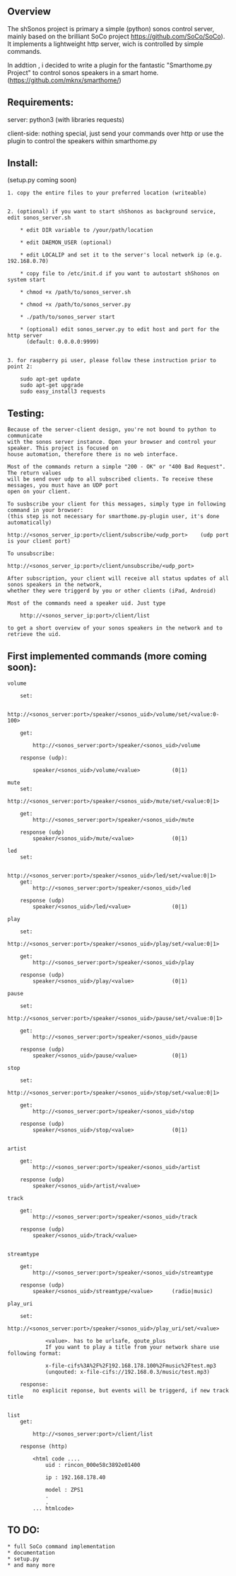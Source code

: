 Overview
-------------------------------
	
The shSonos project is primary a simple (python) sonos control server, mainly based on the brilliant SoCo project https://github.com/SoCo/SoCo). 
It implements a lightweight http server, wich is controlled by simple commands.
 
In addtion , i decided to write a plugin for the fantastic "Smarthome.py Project" to control sonos speakers in a smart home. (https://github.com/mknx/smarthome/)

 
Requirements:
--------------------------------

server:	python3 (with libraries requests)

client-side: nothing special, just send your commands over http or use the plugin to control the speakers within
smarthome.py



Install:
--------------------------------

(setup.py coming soon)

	1. copy the entire files to your preferred location (writeable)


	2. (optional) if you want to start shShonos as background service, edit sonos_server.sh

		* edit DIR variable to /your/path/location

		* edit DAEMON_USER (optional)
		
		* edit LOCALIP and set it to the server's local network ip (e.g. 192.168.0.70)

		* copy file to /etc/init.d if you want to autostart shShonos on system start

		* chmod +x /path/to/sonos_server.sh

		* chmod +x /path/to/sonos_server.py
		
		* ./path/to/sonos_server start

		* (optional) edit sonos_server.py to edit host and port for the http server
		  (default: 0.0.0.0:9999)


	3. for raspberry pi user, please follow these instruction prior to point 2:

        sudo apt-get update
        sudo apt-get upgrade
        sudo easy_install3 requests


Testing:
--------------------------------

	Because of the server-client design, you're not bound to python to communicate 
	with the sonos server instance. Open your browser and control your speaker. This project is focused on
	house automation, therefore there is no web interface.

	Most of the commands return a simple "200 - OK" or "400 Bad Request". The return values
	will be send over udp to all subscribed clients. To receive these messages, you must have an UDP port
	open on your client.
	
	To susbscribe your client for this messages, simply type in following command in your browser:
	(this step is not necessary for smarthome.py-plugin user, it's done automatically)

	http://<sonos_server_ip:port>/client/subscribe/<udp_port>    (udp port is your client port)
	
	To unsubscribe:
	
	http://<sonos_server_ip:port>/client/unsubscribe/<udp_port>
	
	After subscription, your client will receive all status updates of all sonos speakers in the network, 
	whether	they were triggerd by you or other clients (iPad, Android) 
	
	Most of the commands need a speaker uid. Just type 
	
		http://<sonos_server_ip:port>/client/list
		
	to get a short overview of your sonos speakers in the network and to retrieve the uid.
		

First implemented commands (more coming soon):
-----------------------------------------------

	volume
	
		set:
		
			http://<sonos_server:port>/speaker/<sonos_uid>/volume/set/<value:0-100>
		
		get:
		
			http://<sonos_server:port>/speaker/<sonos_uid>/volume

		response (udp):
		
			speaker/<sonos_uid>/volume/<value>          (0|1)
		
	mute
		set:
			http://<sonos_server:port>/speaker/<sonos_uid>/mute/set/<value:0|1>
			
		get:
			http://<sonos_server:port>/speaker/<sonos_uid>/mute
			
		response (udp)
			speaker/<sonos_uid>/mute/<value>            (0|1)
	
	led
		set:
				
			http://<sonos_server:port>/speaker/<sonos_uid>/led/set/<value:0|1>
		get:
			http://<sonos_server:port>/speaker/<sonos_uid>/led
		
		response (udp)
		    speaker/<sonos_uid>/led/<value>             (0|1)

	play

	    set:
			http://<sonos_server:port>/speaker/<sonos_uid>/play/set/<value:0|1>

		get:
			http://<sonos_server:port>/speaker/<sonos_uid>/play

		response (udp)
			speaker/<sonos_uid>/play/<value>            (0|1)

    pause

        set:
			http://<sonos_server:port>/speaker/<sonos_uid>/pause/set/<value:0|1>

		get:
			http://<sonos_server:port>/speaker/<sonos_uid>/pause

		response (udp)
			speaker/<sonos_uid>/pause/<value>           (0|1)

    stop

        set:
			http://<sonos_server:port>/speaker/<sonos_uid>/stop/set/<value:0|1>

		get:
			http://<sonos_server:port>/speaker/<sonos_uid>/stop

		response (udp)
			speaker/<sonos_uid>/stop/<value>            (0|1)


    artist

		get:
			http://<sonos_server:port>/speaker/<sonos_uid>/artist

		response (udp)
			speaker/<sonos_uid>/artist/<value>

    track

   		get:
			http://<sonos_server:port>/speaker/<sonos_uid>/track

		response (udp)
			speaker/<sonos_uid>/track/<value>


    streamtype

   		get:
			http://<sonos_server:port>/speaker/<sonos_uid>/streamtype

		response (udp)
			speaker/<sonos_uid>/streamtype/<value>      (radio|music)

    play_uri

        set:
			http://<sonos_server:port>/speaker/<sonos_uid>/play_uri/set/<value>

			    <value>. has to be urlsafe, qoute_plus
			    If you want to play a title from your network share use following format:

                x-file-cifs%3A%2F%2F192.168.178.100%2Fmusic%2Ftest.mp3
                (unqouted: x-file-cifs://192.168.0.3/music/test.mp3)

		response:
			no explicit reponse, but events will be triggerd, if new track title


	list
		get:

			http://<sonos_server:port>/client/list
		
		response (http)
			
			<html code ....
				uid : rincon_000e58c3892e01400

				ip : 192.168.178.40

				model : ZPS1
				.
				.
			... htmlcode>			
			
TO DO:
--------------------------------

	* full SoCo command implementation
	* documentation
	* setup.py
	* and many more
 


	
